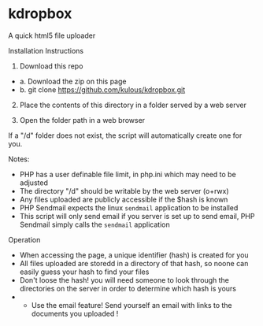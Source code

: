 kdropbox
========

A quick html5 file uploader

Installation Instructions

1. Download this repo 
 - a. Download the zip on this page 
 - b. git clone https://github.com/kulous/kdropbox.git

2. Place the contents of this directory in a folder served by a web server

3. Open the folder path in a web browser

If a "/d" folder does not exist, the script will automatically create one for you. 

Notes: 

- PHP has a user definable file limit, in php.ini which may need to be adjusted
- The directory "/d" should be writable by the web server (o+rwx)
- Any files uploaded are publicly accessible if the $hash is known 
- PHP Sendmail expects the linux `sendmail` application to be installed
- This script will only send email if you server is set up to send email, PHP Sendmail simply calls the `sendmail` application 

 
Operation 
- When accessing the page, a unique identifier (hash) is created for you
- All files uploaded are storedd in a directory of that hash, so noone can easily guess your hash to find your files
- Don't loose the hash! you will need someone to look through the directories on the server in order to determine which hash is yours
- - Use the email feature! Send yourself an email with links to the documents you uploaded !
